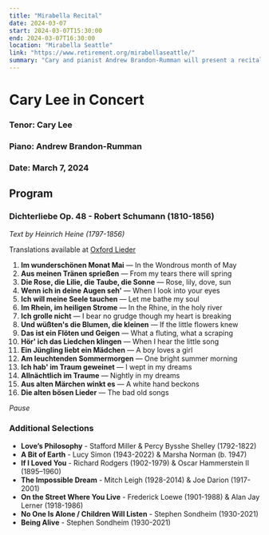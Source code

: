 ```yaml
---
title: "Mirabella Recital"
date: 2024-03-07
start: 2024-03-07T15:30:00
end: 2024-03-07T16:30:00
location: "Mirabella Seattle"
link: "https://www.retirement.org/mirabellaseattle/"
summary: "Cary and pianist Andrew Brandon-Rumman will present a recital including Schumann's *Dichterliebe* and musical theatre selections at the Mirabella retirement community in Seattle, as a part of their concert series."
---
```


# Cary Lee in Concert
### Tenor: Cary Lee
### Piano: Andrew Brandon-Rumman
### Date: March 7, 2024

## Program

### Dichterliebe Op. 48 - Robert Schumann (1810-1856)
_Text by Heinrich Heine (1797-1856)_

Translations available at [Oxford Lieder](https://oxfordsong.org/song/dichterliebe)

1. **Im wunderschönen Monat Mai** — In the Wondrous month of May
2. **Aus meinen Tränen sprießen** — From my tears there will spring
3. **Die Rose, die Lilie, die Taube, die Sonne** — Rose, lily, dove, sun
4. **Wenn ich in deine Augen seh'** — When I look into your eyes
5. **Ich will meine Seele tauchen** — Let me bathe my soul
6. **Im Rhein, im heiligen Strome** — In the Rhine, in the holy river
7. **Ich grolle nicht** — I bear no grudge though my heart is breaking
8. **Und wüßten's die Blumen, die kleinen** — If the little flowers knew
9. **Das ist ein Flöten und Geigen** — What a fluting, what a scraping
10. **Hör' ich das Liedchen klingen** — When I hear the little song
11. **Ein Jüngling liebt ein Mädchen** — A boy loves a girl
12. **Am leuchtenden Sommermorgen** — One bright summer morning
13. **Ich hab' im Traum geweinet** — I wept in my dreams
14. **Allnächtlich im Traume** — Nightly in my dreams
15. **Aus alten Märchen winkt es** — A white hand beckons
16. **Die alten bösen Lieder** — The bad old songs

*Pause*

### Additional Selections

- **Love’s Philosophy** - Stafford Miller & Percy Bysshe Shelley (1792-1822)
- **A Bit of Earth** - Lucy Simon (1943-2022) & Marsha Norman (b. 1947)
- **If I Loved You** - Richard Rodgers (1902-1979) & Oscar Hammerstein II (1895–1960)
- **The Impossible Dream** - Mitch Leigh (1928-2014) & Joe Darion (1917-2001)
- **On the Street Where You Live** - Frederick Loewe (1901-1988) & Alan Jay Lerner (1918-1986)
- **No One Is Alone / Children Will Listen** - Stephen Sondheim (1930-2021)
- **Being Alive** - Stephen Sondheim (1930-2021)

